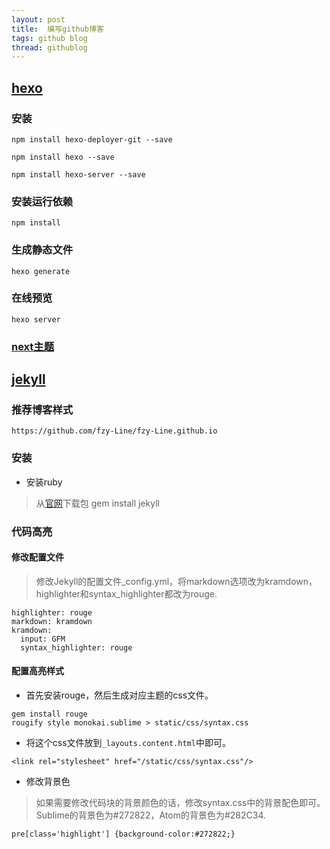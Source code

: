 ```yaml
---
layout: post
title:  编写github博客
tags: github blog
thread: githublog
---
```

## [hexo](https://hexo.io/zh-cn/docs/index.html)
### 安装
```
npm install hexo-deployer-git --save

npm install hexo --save

npm install hexo-server --save
```
### 安装运行依赖
```
npm install
```

### 生成静态文件
```
hexo generate
```

### 在线预览
```
hexo server
```

### [next主题](http://theme-next.iissnan.com/getting-started.html)

## [jekyll](https://www.jekyll.com.cn/docs/home/)
### 推荐博客样式
```
https://github.com/fzy-Line/fzy-Line.github.io
```

### 安装
* 安装ruby
> 从[官网](https://rubyinstaller.org/downloads/)下载包
> gem install jekyll

### 代码高亮
#### 修改配置文件
> 修改Jekyll的配置文件_config.yml，将markdown选项改为kramdown，highlighter和syntax_highlighter都改为rouge.

```
highlighter: rouge
markdown: kramdown
kramdown:
  input: GFM
  syntax_highlighter: rouge
```

#### 配置高亮样式
* 首先安装rouge，然后生成对应主题的css文件。
```
gem install rouge
rougify style monokai.sublime > static/css/syntax.css
```

* 将这个css文件放到`_layouts.content.html`中即可。
```
<link rel="stylesheet" href="/static/css/syntax.css"/>
```

* 修改背景色
> 如果需要修改代码块的背景颜色的话，修改syntax.css中的背景配色即可。Sublime的背景色为#272822，Atom的背景色为#282C34.
```
pre[class='highlight'] {background-color:#272822;}
```
